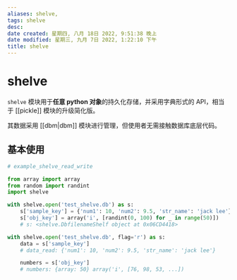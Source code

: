```yaml
---
aliases: shelve,
tags: shelve
desc: 
date created: 星期四, 八月 18日 2022, 9:51:38 晚上
date modified: 星期三, 九月 7日 2022, 1:22:10 下午
title: shelve
---
```


# shelve

`shelve` 模块用于**任意 python 对象**的持久化存储，并采用字典形式的 API，相当于 [[pickle]] 模块的升级简化版。

其数据采用 [[dbm|dbm]] 模块进行管理，但使用者无需接触数据库底层代码。

## 基本使用

```python
# example_shelve_read_write

from array import array
from random import randint
import shelve

with shelve.open('test_shelve.db') as s:
	s['sample_key'] = {'num1': 10, 'num2': 9.5, 'str_name': 'jack lee'}
	s['obj_key'] = array('i', [randint(0, 100) for _ in range(50)])
	# s: <shelve.DbfilenameShelf object at 0x06CD4418>

with shelve.open('test_shelve.db', flag='r') as s:
	data = s['sample_key']
	# data_read: {'num1': 10, 'num2': 9.5, 'str_name': 'jack lee'}

	numbers = s['obj_key']
	# numbers: {array: 50} array('i', [76, 98, 53, ...])
```
